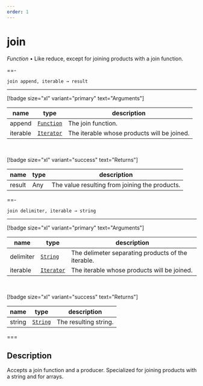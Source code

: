 ```yaml
---
order: 1
---
```

# join

_Function_ &bull; Like reduce, except for joining products with a join function.


==- <pre><code>join append, iterable &rarr; result</code></pre>
<hr>

[!badge size="xl" variant="primary" text="Arguments"]

| name | type | description |
|------|------|-------------|
|append|[`Function`][Function]|The join function.|
|iterable|[`Iterator`][Iterator]|The iterable whose products will be joined.|

<br>

[!badge size="xl" variant="success" text="Returns"]

| name | type | description |
|------|------|-------------|
|result|Any|The value resulting from joining the products.|


==- <pre><code>join delimiter, iterable &rarr; string</code></pre>
<hr>

[!badge size="xl" variant="primary" text="Arguments"]

| name | type | description |
|------|------|-------------|
|delimiter|[`String`][String]|The delimeter separating products of the iterable.|
|iterable|[`Iterator`][Iterator]|The iterable whose products will be joined.|

<br>

[!badge size="xl" variant="success" text="Returns"]

| name | type | description |
|------|------|-------------|
|string|[`String`][Global]|The resulting string.|



===


## Description

Accepts a join function and a producer. Specialized for joining products with a string and for arrays.


[Function]: https://developer.mozilla.org/en-US/docs/Web/JavaScript/Reference/Global_Objects/Function
[Iterator]: #
[String]: https://developer.mozilla.org/en-US/docs/Web/JavaScript/Reference/Global_Objects/String
[Global]: #